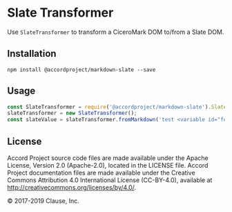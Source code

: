 # Slate Transformer

Use `SlateTransformer` to transform a CiceroMark DOM to/from a Slate DOM.

## Installation

```
npm install @accordproject/markdown-slate --save
```

## Usage

``` javascript
const SlateTransformer = require('@accordproject/markdown-slate').SlateTransformer;
slateTransformer = new SlateTransformer();
const slateValue = slateTransformer.fromMarkdown('test <variable id="foo" value="bar"/>');
```

## License <a name="license"></a>
Accord Project source code files are made available under the Apache License, Version 2.0 (Apache-2.0), located in the LICENSE file. Accord Project documentation files are made available under the Creative Commons Attribution 4.0 International License (CC-BY-4.0), available at http://creativecommons.org/licenses/by/4.0/.

© 2017-2019 Clause, Inc.

